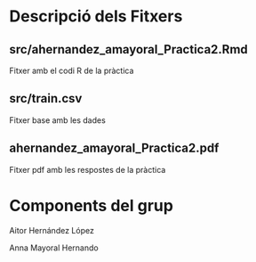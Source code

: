 # Descripció dels Fitxers

## src/ahernandez_amayoral_Practica2.Rmd
Fitxer amb el codi R de la pràctica

## src/train.csv
Fitxer base amb les dades

## ahernandez_amayoral_Practica2.pdf
Fitxer pdf amb les respostes de la pràctica

# Components del grup
Aitor Hernández López

Anna Mayoral Hernando
